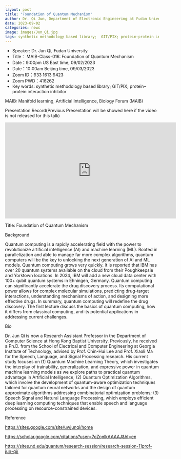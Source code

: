 ```yaml
---
layout: post
title: "Foundation of Quantum Mechanism"
author: Dr. Qi Jun, Department of Electronic Engineering at Fudan University
date: 2023-09-02
categories: news
image: images/Jun_Qi.jpg
tags: synthetic methodology based library;  GIT/PIX; protein–protein interaction inhibitor
---
```

- Speaker: Dr. Jun Qi, Fudan University
- Title： MAIB-Class-016:  Foundation of Quantum Mechanism
- Date：9:00pm US East time, 09/02/2023
- Date：10:00am Beijing time, 09/03/2023
- Zoom  ID：933 1613 9423
- Zoom PWD：416262
- Key words: synthetic methodology based library;  GIT/PIX; protein–protein interaction inhibitor

MAIB: Manifold learning, Artificial Intelligence, Biology Forum (MAIB)

Presentation Record(Previous Presentation will be showed here if the video is not released for this talk)

<p align="center">
<iframe width="560" height="315" src="https://www.youtube.com/embed/ocUonfIUWPw" title="YouTube video player" frameborder="0" allow="accelerometer; autoplay; clipboard-write; encrypted-media; gyroscope; picture-in-picture" allowfullscreen></iframe>
</p>

Title: Foundation of Quantum Mechanism 

Background

Quantum computing is a rapidly accelerating field with the power to revolutionize artificial intelligence (AI) and machine learning (ML). Rooted in parallelization and able to manage far more complex algorithms, quantum computers will be the key to unlocking the next generation of AI and ML models.
Quantum computing grows very quickly. It is reported that IBM has over 20 quantum systems available on the cloud from their Poughkeepsie and Yorktown locations. In 2024, IBM will add a new cloud data center with 100+ qubit quantum systems in Ehningen, Germany. 
Quantum computing can significantly accelerate the drug discovery process. Its computational power allows for complex molecular simulations, predicting drug-target interactions, understanding mechanisms of action, and designing more effective drugs. In summary, quantum computing will redefine the drug discovery.
The first lecture discuss the basics of quantum computing, how it differs from classical computing, and its potential applications in addressing current challenges.

Bio

Dr. Jun Qi is now a Research Assistant Professor in the Department of Computer Science at Hong Kong Baptist University. Previously, he received a Ph.D. from the School of Electrical and Computer Engineering at Georgia Institute of Technology, advised by Prof. Chin-Hui Lee and Prof. Xiaoli Ma for the Speech, Language, and Signal Processing research.
His current study focuses on (1) Quantum Machine Learning Theory, which investigates the interplay of trainability, generalization, and expressive power in quantum machine learning models as we explore paths to practical quantum advantage in Artificial Intelligence; (2) Quantum Optimization Algorithms, which involve the development of quantum-aware optimization techniques tailored for quantum neural networks and the design of quantum approximate algorithms addressing combinatorial optimization problems; (3) Speech Signal and Natural Language Processing, which employs efficient deep learning computing techniques that enable speech and language processing on resource-constrained devices.


Reference

https://sites.google.com/site/uwjunqi/home

https://scholar.google.com/citations?user=7oZpnlkAAAAJ&hl=en

https://sites.nd.edu/quantum/research-session/research-session-11prof-jun-qi/
